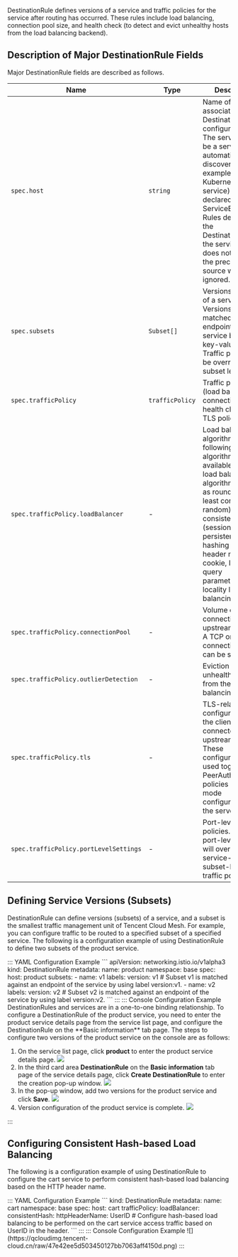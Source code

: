 DestinationRule defines versions of a service and traffic policies for the service after routing has occurred. These rules include load balancing, connection pool size, and health check (to detect and evict unhealthy hosts from the load balancing backend).

## Description of Major DestinationRule Fields

Major DestinationRule fields are described as follows.

| Name | Type | Description |
| ----- | ---- | ----- |
| `spec.host` | `string` | Name of a service associated with DestinationRule configurations. The service can be a service automatically discovered (for example, a Kubernetes service) or a host declared by ServiceEntry. Rules defined in the DestinationRule for the service that does not exist in the preceding source will be ignored. |
| `spec.subsets` | `Subset[]` | Versions (subnets) of a service. Versions can be matched against endpoints of the service by label key-value pairs. Traffic policies can be overridden at subset level. |
| `spec.trafficPolicy` | `trafficPolicy` | Traffic policies (load balancing, connection pools, health check, and TLS policy). |
| `spec.trafficPolicy.loadBalancer` | - | Load balancer algorithms. The following algorithms are available: simple load balancer algorithms (such as round robin, least conn, and random), consistent hashing (session persistence, and hashing based on header name, cookie, IP, and query parameters), and locality load balancing |
| `spec.trafficPolicy.connectionPool` | - | Volume of connections to an upstream service. A TCP or HTTP connection pool can be set. |
| `spec.trafficPolicy.outlierDetection` | - | Eviction of unhealthy hosts from the load balancing pool. |
| `spec.trafficPolicy.tls` | - | TLS-related configurations for the client connected to the upstream service. These configurations are used together with PeerAuthentication policies (TLS mode configurations for the server). |
| `spec.trafficPolicy.portLevelSettings` | - | Port-level traffic policies. Note that port-level policies will override the service-level or subset-level traffic policies. |

## Defining Service Versions (Subsets)

DestinationRule can define versions (subsets) of a service, and a subset is the smallest traffic management unit of Tencent Cloud Mesh. For example, you can configure traffic to be routed to a specified subset of a specified service. The following is a configuration example of using DestinationRule to define two subsets of the product service.

<dx-tabs>
::: YAML Configuration Example
```
apiVersion: networking.istio.io/v1alpha3
kind: DestinationRule
metadata:
  name: product
  namespace: base
spec:
  host: product 
  subsets:
    - name: v1
      labels:
        version: v1 # Subset v1 is matched against an endpoint of the service by using label version:v1.
    - name: v2
      labels:
        version: v2 # Subset v2 is matched against an endpoint of the service by using label version:v2.
```
:::
::: Console Configuration Example
DestinationRules and services are in a one-to-one binding relationship. To configure a DestinationRule of the product service, you need to enter the product service details page from the service list page, and configure the DestinationRule on the **Basic information** tab page. The steps to configure two versions of the product service on the console are as follows:

1. On the service list page, click **product** to enter the product service details page.
![](https://qcloudimg.tencent-cloud.cn/raw/7f2a1ab3660bc0c74f531d16d8c19823.png)
2. In the third card area **DestinationRule** on the **Basic information** tab page of the service details page, click **Create DestinationRule** to enter the creation pop-up window.
![](https://qcloudimg.tencent-cloud.cn/raw/4ffbb73c3148fd796d7b49d2d69f0601.png)
3. In the pop-up window, add two versions for the product service and click **Save**.
![](https://qcloudimg.tencent-cloud.cn/raw/270ff0a5b2fa2694548b94d9351f0e36.png)
4. Version configuration of the product service is complete.
![](https://qcloudimg.tencent-cloud.cn/raw/e863b77671d659deb338b5253fd7b04f.png)

:::
</dx-tabs>



## Configuring Consistent Hash-based Load Balancing

The following is a configuration example of using DestinationRule to configure the cart service to perform consistent hash-based load balancing based on the HTTP header name.

<dx-tabs>
::: YAML Configuration Example
```
kind: DestinationRule
metadata:
  name: cart
  namespace: base
spec:
  host: cart
  trafficPolicy:
    loadBalancer:
      consistentHash:
        httpHeaderName: UserID # Configure hash-based load balancing to be performed on the cart service access traffic based on UserID in the header.
```
:::
::: Console Configuration Example
![](https://qcloudimg.tencent-cloud.cn/raw/47e42ee5d503450127bb7063aff4150d.png)
:::
</dx-tabs>

